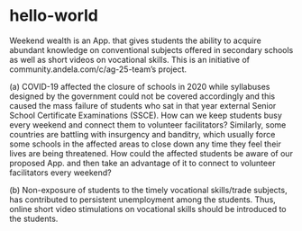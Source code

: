 # hello-world
Weekend wealth is an App. that gives students the ability to acquire abundant knowledge on conventional subjects offered in secondary schools as well as short videos on vocational skills. This is an initiative of community.andela.com/c/ag-25-team’s project.

(a) COVID-19 affected the closure of schools in 2020 while syllabuses designed by the government could not be covered accordingly and this caused the mass failure of students who sat in that year external Senior School Certificate Examinations (SSCE). How can we keep students busy every weekend and connect them to volunteer facilitators? Similarly, some countries are battling with insurgency and banditry, which usually force some schools in the affected areas to close down any time they feel their lives are being threatened. How could the affected students be aware of our proposed App. and then take an advantage of it to connect to volunteer facilitators every weekend?  

(b) Non-exposure of students to the timely vocational skills/trade subjects, has contributed to persistent unemployment among the students. Thus, online short video stimulations on vocational skills should be introduced to the students.   


